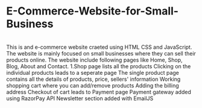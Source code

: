 # E-Commerce-Website-for-Small-Business
<br>
This is and  e-commerce website craeted using HTML CSS and JavaScript. The website is mainly focused on small businesses where they can sell their products online. The website include following pages like Home, Shop, Blog, About and Contact.
1.Shop page lists all the products
Clicking on the individual products leads to a seperate page
The single product page contains all the details of products, price, sellers' information 
Working shopping cart where you can add/remove products 
Adding the billing address
Checkout of cart leads to Payment page
Payment gateway added using RazorPay API
Newsletter section added with EmailJS
